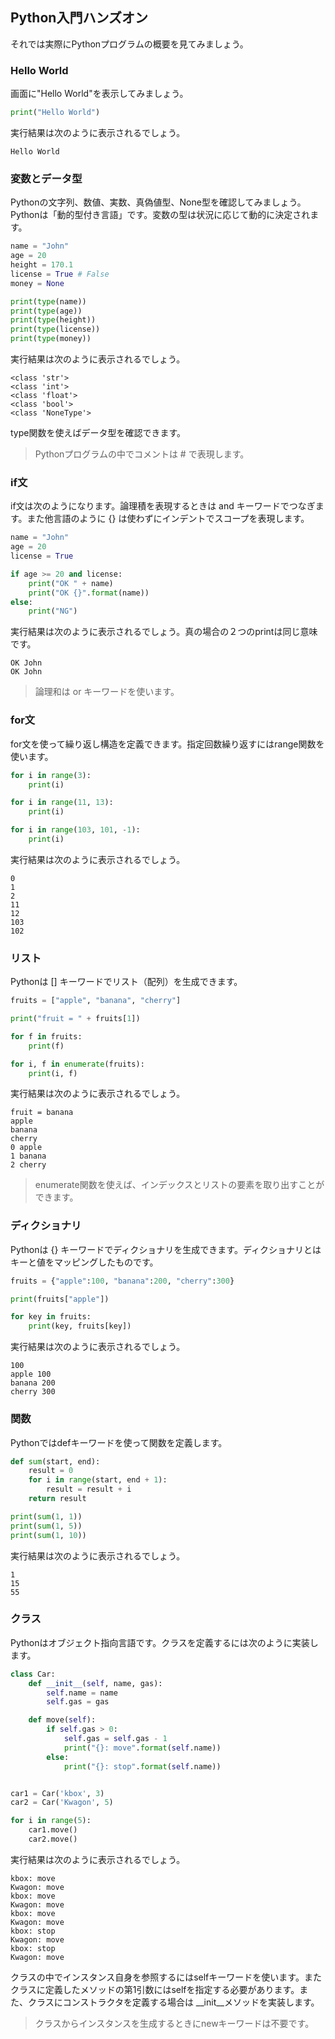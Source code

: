 ## Python入門ハンズオン

それでは実際にPythonプログラムの概要を見てみましょう。

### Hello World

画面に"Hello World"を表示してみましょう。

```python
print("Hello World")
```

実行結果は次のように表示されるでしょう。

```
Hello World
```


### 変数とデータ型

Pythonの文字列、数値、実数、真偽値型、None型を確認してみましょう。Pythonは「動的型付き言語」です。変数の型は状況に応じて動的に決定されます。

```python
name = "John"
age = 20
height = 170.1
license = True # False
money = None

print(type(name))
print(type(age))
print(type(height))
print(type(license))
print(type(money))
```

実行結果は次のように表示されるでしょう。

```
<class 'str'>
<class 'int'>
<class 'float'>
<class 'bool'>
<class 'NoneType'>
```

type関数を使えばデータ型を確認できます。

> Pythonプログラムの中でコメントは # で表現します。

<div style="page-break-before:always"></div>


### if文

if文は次のようになります。論理積を表現するときは and キーワードでつなぎます。また他言語のように {} は使わずにインデントでスコープを表現します。

```python
name = "John"
age = 20
license = True

if age >= 20 and license:
    print("OK " + name)
    print("OK {}".format(name))
else:
    print("NG")
```

実行結果は次のように表示されるでしょう。真の場合の２つのprintは同じ意味です。

```
OK John
OK John
```

> 論理和は or キーワードを使います。


### for文

for文を使って繰り返し構造を定義できます。指定回数繰り返すにはrange関数を使います。

```python
for i in range(3):
    print(i)

for i in range(11, 13):
    print(i)

for i in range(103, 101, -1):
    print(i)
```

実行結果は次のように表示されるでしょう。

```
0
1
2
11
12
103
102
```

<div style="page-break-before:always"></div>


### リスト

Pythonは [] キーワードでリスト（配列）を生成できます。

```python
fruits = ["apple", "banana", "cherry"]

print("fruit = " + fruits[1])

for f in fruits:
    print(f)

for i, f in enumerate(fruits):
    print(i, f)
```

実行結果は次のように表示されるでしょう。

```
fruit = banana
apple
banana
cherry
0 apple
1 banana
2 cherry
```

> enumerate関数を使えば、インデックスとリストの要素を取り出すことができます。


### ディクショナリ

Pythonは {} キーワードでディクショナリを生成できます。ディクショナリとはキーと値をマッピングしたものです。

```python
fruits = {"apple":100, "banana":200, "cherry":300}

print(fruits["apple"])

for key in fruits:
    print(key, fruits[key])
```

実行結果は次のように表示されるでしょう。

```
100
apple 100
banana 200
cherry 300
```

<div style="page-break-before:always"></div>


### 関数

Pythonではdefキーワードを使って関数を定義します。

```python
def sum(start, end):
    result = 0
    for i in range(start, end + 1):
        result = result + i
    return result

print(sum(1, 1))
print(sum(1, 5))
print(sum(1, 10))
```

実行結果は次のように表示されるでしょう。

```
1
15
55
```

<div style="page-break-before:always"></div>

### クラス

Pythonはオブジェクト指向言語です。クラスを定義するには次のように実装します。

```python
class Car:
    def __init__(self, name, gas):
        self.name = name
        self.gas = gas

    def move(self):
        if self.gas > 0:
            self.gas = self.gas - 1
            print("{}: move".format(self.name))
        else:
            print("{}: stop".format(self.name))


car1 = Car('kbox', 3)
car2 = Car('Kwagon', 5)

for i in range(5):
    car1.move()
    car2.move()
```

実行結果は次のように表示されるでしょう。

```
kbox: move
Kwagon: move
kbox: move
Kwagon: move
kbox: move
Kwagon: move
kbox: stop
Kwagon: move
kbox: stop
Kwagon: move
```

クラスの中でインスタンス自身を参照するにはselfキーワードを使います。またクラスに定義したメソッドの第1引数にはselfを指定する必要があります。また、クラスにコンストラクタを定義する場合は \_\_init\_\_メソッドを実装します。

> クラスからインスタンスを生成するときにnewキーワードは不要です。
